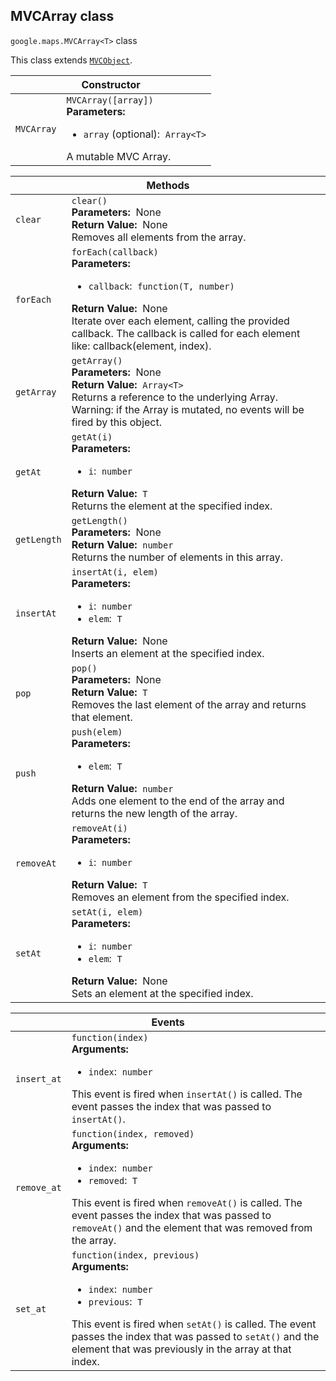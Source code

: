 <h2 id="MVCArray"> MVCArray class </h2><p>
<code><span itemprop="path">google.maps</span>.<span itemprop="name">MVCArray&lt;T&gt;</span></code>
class
</p><p>This class extends
<code><a href="https://github.com/amenadiel/google-maps-documentation/blob/master/docs/MVCObject.md">MVCObject</a></code>.
</p><div class="devsite-table-wrapper"><table class="constructors responsive" summary="class MVCArray - Constructor">
<thead>
<tr><th colspan="2" id="MVCArray.constructor">Constructor</th>
</tr></thead>
<tbody>
<tr>
<td><code><span>MVCArray</span></code></td>
<td><div><code>MVCArray([array])</code></div>
<div class="desc"><strong>Parameters:</strong>&nbsp; <ul>
<li><code>array</code> (optional):&nbsp; <code>Array&lt;T&gt;</code></li>
</ul></div>
<div class="desc">A mutable MVC Array.</div></td>
</tr>
</tbody>
</table></div><div class="devsite-table-wrapper"><table class="methods responsive" summary="class MVCArray - Methods">
<thead>
<tr><th colspan="2">Methods</th>
</tr></thead>
<tbody>
<tr id="MVCArray.clear">
<td><code><span>clear</span></code></td>
<td><div><code>clear()</code></div>
<div class="desc"><strong>Parameters:</strong>&nbsp; None</div>
<div class="desc"><strong>Return Value:</strong>&nbsp; None</div>
<div class="desc">Removes all elements from the array.</div></td>
</tr>
<tr id="MVCArray.forEach">
<td><code><span>forEach</span></code></td>
<td><div><code>forEach(callback)</code></div>
<div class="desc"><strong>Parameters:</strong>&nbsp; <ul>
<li><code>callback</code>:&nbsp; <code>function(T, number)</code></li>
</ul></div>
<div class="desc"><strong>Return Value:</strong>&nbsp; None</div>
<div class="desc">Iterate over each element, calling the provided callback. The callback is called for each element like: callback(element, index).</div></td>
</tr>
<tr id="MVCArray.getArray">
<td><code><span>getArray</span></code></td>
<td><div><code>getArray()</code></div>
<div class="desc"><strong>Parameters:</strong>&nbsp; None</div>
<div class="desc"><strong>Return Value:</strong>&nbsp; <code>Array&lt;T&gt;</code></div>
<div class="desc">Returns a reference to the underlying Array. Warning: if the Array is mutated, no events will be fired by this object.</div></td>
</tr>
<tr id="MVCArray.getAt">
<td><code><span>getAt</span></code></td>
<td><div><code>getAt(i)</code></div>
<div class="desc"><strong>Parameters:</strong>&nbsp; <ul>
<li><code>i</code>:&nbsp; <code>number</code></li>
</ul></div>
<div class="desc"><strong>Return Value:</strong>&nbsp; <code>T</code></div>
<div class="desc">Returns the element at the specified index.</div></td>
</tr>
<tr id="MVCArray.getLength">
<td><code><span>getLength</span></code></td>
<td><div><code>getLength()</code></div>
<div class="desc"><strong>Parameters:</strong>&nbsp; None</div>
<div class="desc"><strong>Return Value:</strong>&nbsp; <code>number</code></div>
<div class="desc">Returns the number of elements in this array.</div></td>
</tr>
<tr id="MVCArray.insertAt">
<td><code><span>insertAt</span></code></td>
<td><div><code>insertAt(i, elem)</code></div>
<div class="desc"><strong>Parameters:</strong>&nbsp; <ul>
<li><code>i</code>:&nbsp; <code>number</code></li>
<li><code>elem</code>:&nbsp; <code>T</code></li>
</ul></div>
<div class="desc"><strong>Return Value:</strong>&nbsp; None</div>
<div class="desc">Inserts an element at the specified index.</div></td>
</tr>
<tr id="MVCArray.pop">
<td><code><span>pop</span></code></td>
<td><div><code>pop()</code></div>
<div class="desc"><strong>Parameters:</strong>&nbsp; None</div>
<div class="desc"><strong>Return Value:</strong>&nbsp; <code>T</code></div>
<div class="desc">Removes the last element of the array and returns that element.</div></td>
</tr>
<tr id="MVCArray.push">
<td><code><span>push</span></code></td>
<td><div><code>push(elem)</code></div>
<div class="desc"><strong>Parameters:</strong>&nbsp; <ul>
<li><code>elem</code>:&nbsp; <code>T</code></li>
</ul></div>
<div class="desc"><strong>Return Value:</strong>&nbsp; <code>number</code></div>
<div class="desc">Adds one element to the end of the array and returns the new length of the array.</div></td>
</tr>
<tr id="MVCArray.removeAt">
<td><code><span>removeAt</span></code></td>
<td><div><code>removeAt(i)</code></div>
<div class="desc"><strong>Parameters:</strong>&nbsp; <ul>
<li><code>i</code>:&nbsp; <code>number</code></li>
</ul></div>
<div class="desc"><strong>Return Value:</strong>&nbsp; <code>T</code></div>
<div class="desc">Removes an element from the specified index.</div></td>
</tr>
<tr id="MVCArray.setAt">
<td><code><span>setAt</span></code></td>
<td><div><code>setAt(i, elem)</code></div>
<div class="desc"><strong>Parameters:</strong>&nbsp; <ul>
<li><code>i</code>:&nbsp; <code>number</code></li>
<li><code>elem</code>:&nbsp; <code>T</code></li>
</ul></div>
<div class="desc"><strong>Return Value:</strong>&nbsp; None</div>
<div class="desc">Sets an element at the specified index.</div></td>
</tr>
</tbody>
</table></div><div class="devsite-table-wrapper"><table class="details responsive" summary="class MVCArray - Events">
<thead>
<tr><th colspan="2">Events</th>
</tr></thead>
<tbody>
<tr id="MVCArray.insert_at">
<td><code><span>insert_at</span></code></td>
<td><div><code>function(index)</code></div>
<div class="desc"><strong>Arguments:</strong>&nbsp; <ul>
<li><code>index</code>:&nbsp; <code>number</code></li>
</ul></div>
<div class="desc">This event is fired when <code>insertAt()</code> is called. The event passes the index that was passed to <code>insertAt()</code>.</div></td>
</tr>
<tr id="MVCArray.remove_at">
<td><code><span>remove_at</span></code></td>
<td><div><code>function(index, removed)</code></div>
<div class="desc"><strong>Arguments:</strong>&nbsp; <ul>
<li><code>index</code>:&nbsp; <code>number</code></li>
<li><code>removed</code>:&nbsp; <code>T</code></li>
</ul></div>
<div class="desc">This event is fired when <code>removeAt()</code> is called. The event passes the index that was passed to <code>removeAt()</code> and the element that was removed from the array.</div></td>
</tr>
<tr id="MVCArray.set_at">
<td><code><span>set_at</span></code></td>
<td><div><code>function(index, previous)</code></div>
<div class="desc"><strong>Arguments:</strong>&nbsp; <ul>
<li><code>index</code>:&nbsp; <code>number</code></li>
<li><code>previous</code>:&nbsp; <code>T</code></li>
</ul></div>
<div class="desc">This event is fired when <code>setAt()</code> is called. The event passes the index that was passed to <code>setAt()</code> and the element that was previously in the array at that index.</div></td>
</tr>
</tbody>
</table></div>
